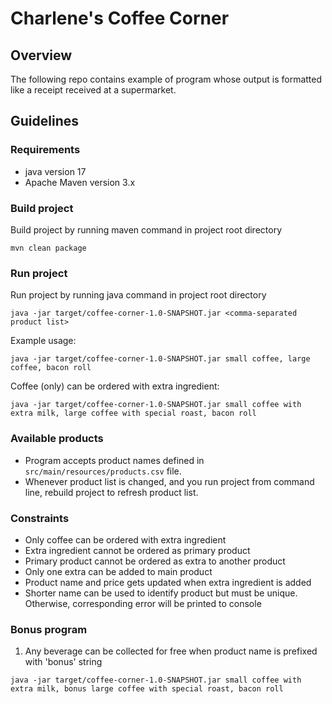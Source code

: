 # Charlene's Coffee Corner

## Overview
The following repo contains example of program whose output is formatted like a receipt received at a supermarket.

## Guidelines

### Requirements
* java version 17
* Apache Maven version 3.x

### Build project

Build project by running maven command in project root directory
```
mvn clean package
```

### Run project
Run project by running java command in project root directory
```
java -jar target/coffee-corner-1.0-SNAPSHOT.jar <comma-separated product list> 
```
Example usage:
```
java -jar target/coffee-corner-1.0-SNAPSHOT.jar small coffee, large coffee, bacon roll  
```

Coffee (only) can be ordered with extra ingredient: 
```
java -jar target/coffee-corner-1.0-SNAPSHOT.jar small coffee with extra milk, large coffee with special roast, bacon roll  
```

### Available products
* Program accepts product names defined in `src/main/resources/products.csv` file.
* Whenever product list is changed, and you run project from command line, rebuild project to refresh product list.

### Constraints
* Only coffee can be ordered with extra ingredient
* Extra ingredient cannot be ordered as primary product
* Primary product cannot be ordered as extra to another product
* Only one extra can be added to main product
* Product name and price gets updated when extra ingredient is added
* Shorter name can be used to identify product but must be unique. Otherwise, corresponding error will be printed to console

### Bonus program

1. Any beverage can be collected for free when product name is prefixed with 'bonus' string
```
java -jar target/coffee-corner-1.0-SNAPSHOT.jar small coffee with extra milk, bonus large coffee with special roast, bacon roll  
```






